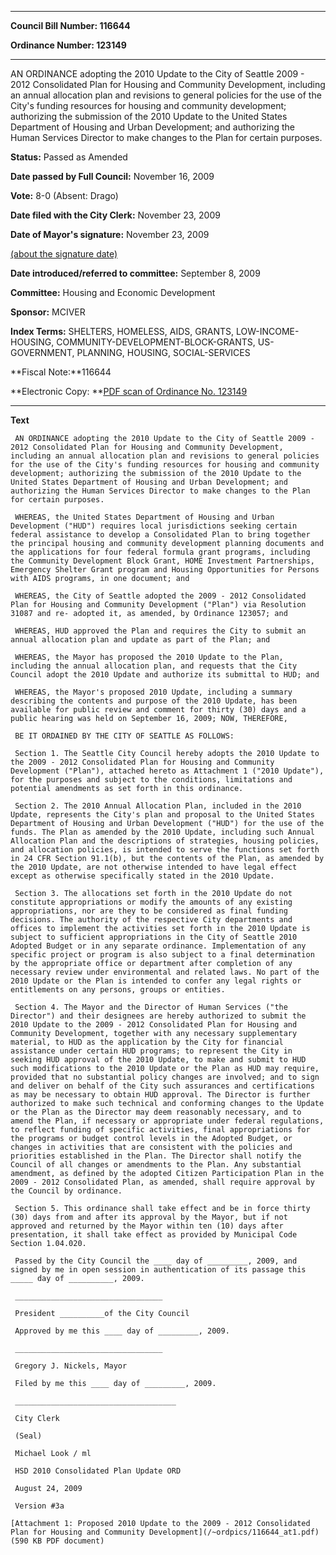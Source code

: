 

********

**Council Bill Number: 116644**
   
**Ordinance Number: 123149**
********

 AN ORDINANCE adopting the 2010 Update to the City of Seattle 2009 - 2012 Consolidated Plan for Housing and Community Development, including an annual allocation plan and revisions to general policies for the use of the City's funding resources for housing and community development; authorizing the submission of the 2010 Update to the United States Department of Housing and Urban Development; and authorizing the Human Services Director to make changes to the Plan for certain purposes.

**Status:** Passed as Amended
   
**Date passed by Full Council:** November 16, 2009
   
**Vote:** 8-0 (Absent: Drago)
   
**Date filed with the City Clerk:** November 23, 2009
   
**Date of Mayor's signature:** November 23, 2009
   
[(about the signature date)](/~public/approvaldate.htm)
   
   
   
**Date introduced/referred to committee:** September 8, 2009
   
**Committee:** Housing and Economic Development
   
**Sponsor:** MCIVER
   
   
**Index Terms:** SHELTERS, HOMELESS, AIDS, GRANTS, LOW-INCOME-HOUSING, COMMUNITY-DEVELOPMENT-BLOCK-GRANTS, US-GOVERNMENT, PLANNING, HOUSING, SOCIAL-SERVICES

**Fiscal Note:**116644

**Electronic Copy: **[PDF scan of Ordinance No. 123149](/~archives/Ordinances/Ord_123149.pdf)

********

**Text**
   
```
 AN ORDINANCE adopting the 2010 Update to the City of Seattle 2009 - 2012 Consolidated Plan for Housing and Community Development, including an annual allocation plan and revisions to general policies for the use of the City's funding resources for housing and community development; authorizing the submission of the 2010 Update to the United States Department of Housing and Urban Development; and authorizing the Human Services Director to make changes to the Plan for certain purposes.

 WHEREAS, the United States Department of Housing and Urban Development ("HUD") requires local jurisdictions seeking certain federal assistance to develop a Consolidated Plan to bring together the principal housing and community development planning documents and the applications for four federal formula grant programs, including the Community Development Block Grant, HOME Investment Partnerships, Emergency Shelter Grant program and Housing Opportunities for Persons with AIDS programs, in one document; and

 WHEREAS, the City of Seattle adopted the 2009 - 2012 Consolidated Plan for Housing and Community Development ("Plan") via Resolution 31087 and re- adopted it, as amended, by Ordinance 123057; and

 WHEREAS, HUD approved the Plan and requires the City to submit an annual allocation plan and update as part of the Plan; and

 WHEREAS, the Mayor has proposed the 2010 Update to the Plan, including the annual allocation plan, and requests that the City Council adopt the 2010 Update and authorize its submittal to HUD; and

 WHEREAS, the Mayor's proposed 2010 Update, including a summary describing the contents and purpose of the 2010 Update, has been available for public review and comment for thirty (30) days and a public hearing was held on September 16, 2009; NOW, THEREFORE,

 BE IT ORDAINED BY THE CITY OF SEATTLE AS FOLLOWS:

 Section 1. The Seattle City Council hereby adopts the 2010 Update to the 2009 - 2012 Consolidated Plan for Housing and Community Development ("Plan"), attached hereto as Attachment 1 ("2010 Update"), for the purposes and subject to the conditions, limitations and potential amendments as set forth in this ordinance.

 Section 2. The 2010 Annual Allocation Plan, included in the 2010 Update, represents the City's plan and proposal to the United States Department of Housing and Urban Development ("HUD") for the use of the funds. The Plan as amended by the 2010 Update, including such Annual Allocation Plan and the descriptions of strategies, housing policies, and allocation policies, is intended to serve the functions set forth in 24 CFR Section 91.1(b), but the contents of the Plan, as amended by the 2010 Update, are not otherwise intended to have legal effect except as otherwise specifically stated in the 2010 Update.

 Section 3. The allocations set forth in the 2010 Update do not constitute appropriations or modify the amounts of any existing appropriations, nor are they to be considered as final funding decisions. The authority of the respective City departments and offices to implement the activities set forth in the 2010 Update is subject to sufficient appropriations in the City of Seattle 2010 Adopted Budget or in any separate ordinance. Implementation of any specific project or program is also subject to a final determination by the appropriate office or department after completion of any necessary review under environmental and related laws. No part of the 2010 Update or the Plan is intended to confer any legal rights or entitlements on any persons, groups or entities.

 Section 4. The Mayor and the Director of Human Services ("the Director") and their designees are hereby authorized to submit the 2010 Update to the 2009 - 2012 Consolidated Plan for Housing and Community Development, together with any necessary supplementary material, to HUD as the application by the City for financial assistance under certain HUD programs; to represent the City in seeking HUD approval of the 2010 Update, to make and submit to HUD such modifications to the 2010 Update or the Plan as HUD may require, provided that no substantial policy changes are involved; and to sign and deliver on behalf of the City such assurances and certifications as may be necessary to obtain HUD approval. The Director is further authorized to make such technical and conforming changes to the Update or the Plan as the Director may deem reasonably necessary, and to amend the Plan, if necessary or appropriate under federal regulations, to reflect funding of specific activities, final appropriations for the programs or budget control levels in the Adopted Budget, or changes in activities that are consistent with the policies and priorities established in the Plan. The Director shall notify the Council of all changes or amendments to the Plan. Any substantial amendment, as defined by the adopted Citizen Participation Plan in the 2009 - 2012 Consolidated Plan, as amended, shall require approval by the Council by ordinance.

 Section 5. This ordinance shall take effect and be in force thirty (30) days from and after its approval by the Mayor, but if not approved and returned by the Mayor within ten (10) days after presentation, it shall take effect as provided by Municipal Code Section 1.04.020.

 Passed by the City Council the ____ day of _________, 2009, and signed by me in open session in authentication of its passage this _____ day of __________, 2009.

 _________________________________

 President __________of the City Council

 Approved by me this ____ day of _________, 2009.

 _________________________________

 Gregory J. Nickels, Mayor

 Filed by me this ____ day of _________, 2009.

 ____________________________________

 City Clerk

 (Seal)

 Michael Look / ml

 HSD 2010 Consolidated Plan Update ORD

 August 24, 2009

 Version #3a

[Attachment 1: Proposed 2010 Update to the 2009 - 2012 Consolidated Plan for Housing and Community Development](/~ordpics/116644_at1.pdf) (590 KB PDF document)

```
